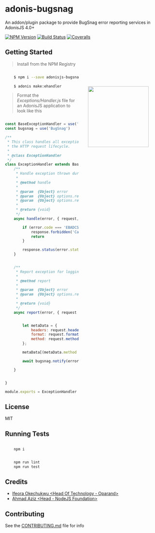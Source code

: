 # adonis-bugsnag

An addon/plugin package to provide BugSnag error reporting services in AdonisJS 4.0+

[![NPM Version][npm-image]][npm-url]
[![Build Status][travis-image]][travis-url]
[![Coveralls][coveralls-image]][coveralls-url]

<img src="http://res.cloudinary.com/adonisjs/image/upload/q_100/v1497112678/adonis-purple_pzkmzt.svg" width="200px" align="right" hspace="30px" vspace="140px">

## Getting Started

>Install from the NPM Registry

```bash

    $ npm i --save adonisjs-bugsnag
    
    $ adonis make:ehandler

```

>Format the _Exceptions/Handler.js_ file for an AdonisJS application to look like this

```js

const BaseExceptionHandler = use('BaseExceptionHandler')
const bugsnag = use('BugSnag')

/**
 * This class handles all exceptions thrown during
 * the HTTP request lifecycle.
 *
 * @class ExceptionHandler
 */
class ExceptionHandler extends BaseExceptionHandler {
	/**
	 * Handle exception thrown during the HTTP lifecycle
	 *
	 * @method handle
	 *
	 * @param  {Object} error
	 * @param  {Object} options.request
	 * @param  {Object} options.response
	 *
	 * @return {void}
	 */
	async handle(error, { request, response }) {

		if (error.code === 'EBADCSRFTOKEN') {
			response.forbidden('Cannot process request because this page expired!')
			return
		}

		response.status(error.status).send(error.message)
	}


	/**
	 * Report exception for logging or debugging.
	 *
	 * @method report
	 *
	 * @param  {Object} error
	 * @param  {Object} options.request
	 *
	 * @return {void}
	 */
	async report(error, { request }) {


		let metaData = {
			headers: request.headers(),
			format: request.format(),
			method: request.method().toLowerCase()
		};

		metaData[(metaData.method == "get" ? "querystring" : "entity_body")] = request.all()

		await bugsnag.notify(error, request, metaData)

	}


}

module.exports = ExceptionHandler

```

## License

MIT

## Running Tests

```bash

    npm i

```

```bash

	npm run lint
    npm run test

```

## Credits

- [Ifeora Okechukwu <Head Of Technology - Oparand>](https://twitter.com/isocroft)
- [Ahmad Aziz <Head - NodeJS Foundation>](https://instagram.com/dev_amaz)
    
## Contributing

See the [CONTRIBUTING.md](https://github.com/stitchng/adonisjs-bugsnag/blob/master/CONTRIBUTING.md) file for info

[npm-image]: https://img.shields.io/npm/v/adonisjs-bugsnag.svg?style=flat-square
[npm-url]: https://npmjs.org/package/adonisjs-bugsnag

[travis-image]: https://img.shields.io/travis/stitchng/adonis-bugsnag/master.svg?style=flat-square
[travis-url]: https://travis-ci.org/stitchng/adonis-bugsnag

[coveralls-image]: https://img.shields.io/coveralls/stitchng/adonis-bugsnag/develop.svg?style=flat-square

[coveralls-url]: https://coveralls.io/github/stitchng/adonis-bugsnag
